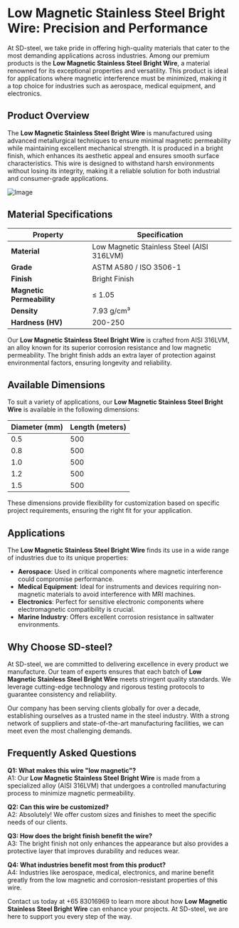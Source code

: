 # Low Magnetic Stainless Steel Bright Wire: Precision and Performance

At SD-steel, we take pride in offering high-quality materials that cater to the most demanding applications across industries. Among our premium products is the **Low Magnetic Stainless Steel Bright Wire**, a material renowned for its exceptional properties and versatility. This product is ideal for applications where magnetic interference must be minimized, making it a top choice for industries such as aerospace, medical equipment, and electronics.

## Product Overview

The **Low Magnetic Stainless Steel Bright Wire** is manufactured using advanced metallurgical techniques to ensure minimal magnetic permeability while maintaining excellent mechanical strength. It is produced in a bright finish, which enhances its aesthetic appeal and ensures smooth surface characteristics. This wire is designed to withstand harsh environments without losing its integrity, making it a reliable solution for both industrial and consumer-grade applications.

![Image](https://github.com/user-attachments/assets/2567258e-e124-4816-932d-1809bd27ef0b)

## Material Specifications

| **Property**          | **Specification**                       |
|------------------------|-----------------------------------------|
| **Material**           | Low Magnetic Stainless Steel (AISI 316LVM) |
| **Grade**              | ASTM A580 / ISO 3506-1                  |
| **Finish**             | Bright Finish                          |
| **Magnetic Permeability** | ≤ 1.05                                  |
| **Density**            | 7.93 g/cm³                             |
| **Hardness (HV)**      | 200-250                                |

Our **Low Magnetic Stainless Steel Bright Wire** is crafted from AISI 316LVM, an alloy known for its superior corrosion resistance and low magnetic permeability. The bright finish adds an extra layer of protection against environmental factors, ensuring longevity and reliability.

## Available Dimensions

To suit a variety of applications, our **Low Magnetic Stainless Steel Bright Wire** is available in the following dimensions:

| **Diameter (mm)** | **Length (meters)** |
|-------------------|---------------------|
| 0.5               | 500                 |
| 0.8               | 500                 |
| 1.0               | 500                 |
| 1.2               | 500                 |
| 1.5               | 500                 |

These dimensions provide flexibility for customization based on specific project requirements, ensuring the right fit for your application.

## Applications

The **Low Magnetic Stainless Steel Bright Wire** finds its use in a wide range of industries due to its unique properties:

- **Aerospace**: Used in critical components where magnetic interference could compromise performance.
- **Medical Equipment**: Ideal for instruments and devices requiring non-magnetic materials to avoid interference with MRI machines.
- **Electronics**: Perfect for sensitive electronic components where electromagnetic compatibility is crucial.
- **Marine Industry**: Offers excellent corrosion resistance in saltwater environments.

## Why Choose SD-steel?

At SD-steel, we are committed to delivering excellence in every product we manufacture. Our team of experts ensures that each batch of **Low Magnetic Stainless Steel Bright Wire** meets stringent quality standards. We leverage cutting-edge technology and rigorous testing protocols to guarantee consistency and reliability.

Our company has been serving clients globally for over a decade, establishing ourselves as a trusted name in the steel industry. With a strong network of suppliers and state-of-the-art manufacturing facilities, we can meet even the most challenging demands.

## Frequently Asked Questions

**Q1: What makes this wire "low magnetic"?**  
A1: Our **Low Magnetic Stainless Steel Bright Wire** is made from a specialized alloy (AISI 316LVM) that undergoes a controlled manufacturing process to minimize magnetic permeability.

**Q2: Can this wire be customized?**  
A2: Absolutely! We offer custom sizes and finishes to meet the specific needs of our clients.

**Q3: How does the bright finish benefit the wire?**  
A3: The bright finish not only enhances the appearance but also provides a protective layer that improves durability and reduces wear.

**Q4: What industries benefit most from this product?**  
A4: Industries like aerospace, medical, electronics, and marine benefit greatly from the low magnetic and corrosion-resistant properties of this wire.

Contact us today at +65 83016969 to learn more about how **Low Magnetic Stainless Steel Bright Wire** can enhance your projects. At SD-steel, we are here to support you every step of the way.